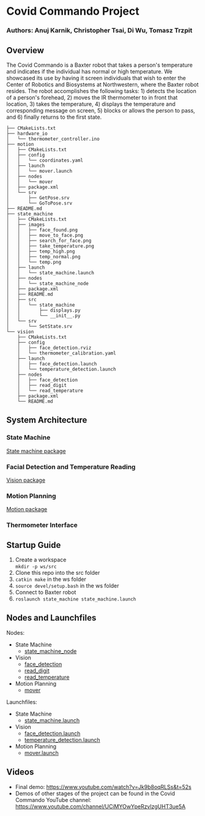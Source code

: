 # Covid Commando Project 
### Authors: Anuj Karnik, Christopher Tsai, Di Wu, Tomasz Trzpit 


## Overview 
The Covid Commando is a Baxter robot that takes a person's temperature and indicates if the individual has normal or high temperature. We showcased its use by having it screen individuals that wish to enter the Center of Robotics and Biosystems at Northwestern, where the Baxter robot resides. The robot accomplishes the following tasks: 1) detects the location of a person's forehead, 2) moves the IR thermometer to in front that location, 3) takes the temperature, 4) displays the temperature and corresponding message on screen, 5) blocks or allows the person to pass, and 6) finally returns to the first state. 

```Shell
├── CMakeLists.txt
├── hardware_io
│   └── thermometer_controller.ino
├── motion
│   ├── CMakeLists.txt
│   ├── config
│   │   └── coordinates.yaml
│   ├── launch
│   │   └── mover.launch
│   ├── nodes
│   │   └── mover
│   ├── package.xml
│   └── srv
│       ├── GetPose.srv
│       └── GoToPose.srv
├── README.md
├── state_machine
│   ├── CMakeLists.txt
│   ├── images
│   │   ├── face_found.png
│   │   ├── move_to_face.png
│   │   ├── search_for_face.png
│   │   ├── take_temperature.png
│   │   ├── temp_high.png
│   │   ├── temp_normal.png
│   │   └── temp.png
│   ├── launch
│   │   └── state_machine.launch
│   ├── nodes
│   │   └── state_machine_node
│   ├── package.xml
│   ├── README.md
│   ├── src
│   │   └── state_machine
│   │       ├── displays.py
│   │       └── __init__.py
│   └── srv
│       └── SetState.srv
└── vision
    ├── CMakeLists.txt
    ├── config
    │   ├── face_detection.rviz
    │   └── thermometer_calibration.yaml
    ├── launch
    │   ├── face_detection.launch
    │   └── temperature_detection.launch
    ├── nodes
    │   ├── face_detection
    │   ├── read_digit
    │   └── read_temperature
    ├── package.xml
    └── README.md 
```

## System Architecture 

### State Machine 
[State machine package](state_machine/README.md)


### Facial Detection and Temperature Reading
[Vision package](vision/README.md)

### Motion Planning 
[Motion package](motion/README.md)

### Thermometer Interface



## Startup Guide 
1. Create a workspace <br>
   `mkdir -p ws/src`
2. Clone this repo into the src folder
3. `catkin make` in the ws folder
4. `source devel/setup.bash` in the ws folder
5. Connect to Baxter robot 
6. `roslaunch state_machine state_machine.launch` 

## Nodes and Launchfiles 
Nodes:
- State Machine 
  - [state_machine_node](state_machine/nodes/state_machine_node)
- Vision
  - [face_detection](vision/nodes/face_detection)
  - [read_digit](vision/nodes/read_digit) 
  - [read_temperature](vision/nodes/read_temperature)
- Motion Planning 
  - [mover](motion/nodes/mover)

Launchfiles:
- State Machine 
  - [state_machine.launch](state_machine/launch/state_machine.launch)
- Vision
  - [face_detection.launch](vision/launch/face_detection.launch)
  - [temperature_detection.launch](vision/launch/temperature_detection.launch)
- Motion Planning 
  - [mover.launch](motion/launch/mover.launch)




## Videos 
- Final demo: https://www.youtube.com/watch?v=Jk9b8oqRLSs&t=52s
- Demos of other stages of the project can be found in the Covid Commando YouTube channel: \
https://www.youtube.com/channel/UCiMYOwYpeRzvlzgUHT3ue5A
